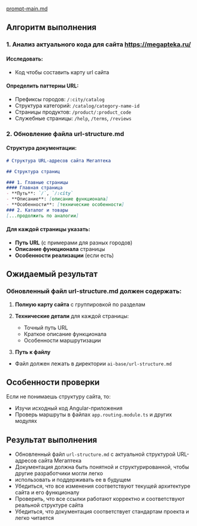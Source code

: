 [prompt-main.md](./prompt-main.md)

## Алгоритм выполнения

### 1. Анализ актуального кода для сайта https://megapteka.ru/

#### Исследовать:
- Код чтобы составить карту url сайта

#### Определить паттерны URL:
- Префиксы городов: `/:city/catalog`
- Структура категорий: `/catalog/category-name-id`
- Страницы продуктов: `/product/:product_code`
- Служебные страницы: `/help`, `/terms`, `/reviews`

### 2. Обновление файла url-structure.md

#### Структура документации:
```markdown
# Структура URL-адресов сайта Мегаптека

## Структура страниц

### 1. Главные страницы
#### Главная страница
- **Путь**: `/`, `/:city`
- **Описание**: [описание функционала]
- **Особенности**: [технические особенности]
### 2. Каталог и товары
[...продолжить по аналогии]
```

#### Для каждой страницы указать:
- **Путь URL** (с примерами для разных городов)
- **Описание функционала** страницы
- **Особенности реализации** (если есть)

## Ожидаемый результат

### Обновленный файл url-structure.md должен содержать:

1. **Полную карту сайта** с группировкой по разделам

2. **Технические детали** для каждой страницы:
   - Точный путь URL
   - Краткое описание функционала
   - Особенности маршрутизации

3. **Путь к файлу**
- Файл должен лежать в директории `ai-base/url-structure.md`

## Особенности проверки
Если не понимаешь структуру сайта, то:
- Изучи исходный код Angular-приложения
- Проверь маршруты в файлах `app.routing.module.ts` и других модулях

## Результат выполнения

- Обновленный файл `url-structure.md` с актуальной структурой URL-адресов сайта Мегаптека
- Документация должна быть понятной и структурированной, чтобы другие разработчики могли легко
- использовать и поддерживать ее в будущем
- Убедиться, что все изменения соответствуют текущей архитектуре сайта и его функционалу
- Проверить, что все ссылки работают корректно и соответствуют реальной структуре сайта
- Убедиться, что документация соответствует стандартам проекта и легко читается
